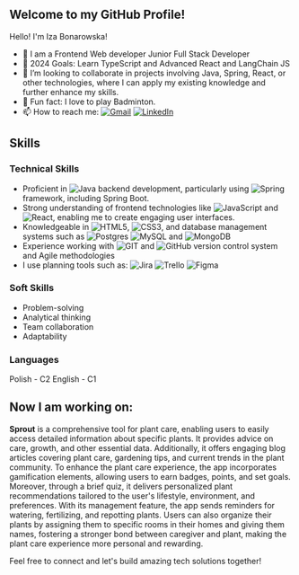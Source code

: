 ## Welcome to my GitHub Profile!
Hello! I'm Iza Bonarowska!

- 🌱 I am a Frontend Web developer Junior Full Stack Developer
- 🥅 2024 Goals: Learn TypeScript and Advanced React and LangChain JS
- 👯 I’m looking to collaborate in projects involving Java, Spring, React, or other technologies, where I can apply my existing knowledge and further enhance my skills.
- 🏸 Fun fact: I love to play Badminton.
- 📫 How to reach me:
[![Gmail](https://img.shields.io/badge/Gmail-D14836?style=for-the-badge&logo=gmail&logoColor=white)](mailto:ibonarowska@gmail.com)
[![LinkedIn](https://img.shields.io/badge/linkedin-%230077B5.svg?style=for-the-badge&logo=linkedin&logoColor=white)](https://www.linkedin.com/in/iza-bonarowska/)

## Skills

### Technical Skills
- Proficient in ![Java](https://img.shields.io/badge/java-%23ED8B00.svg?style=for-the-badge&logo=openjdk&logoColor=white) backend development, particularly using ![Spring](https://img.shields.io/badge/spring-%236DB33F.svg?style=for-the-badge&logo=spring&logoColor=white) framework, including Spring Boot.
- Strong understanding of frontend technologies like ![JavaScript](https://img.shields.io/badge/javascript-%23323330.svg?style=for-the-badge&logo=javascript&logoColor=%23F7DF1E) and ![React](https://img.shields.io/badge/react-%2320232a.svg?style=for-the-badge&logo=react&logoColor=%2361DAFB), enabling me to create engaging user interfaces.
- Knowledgeable in ![HTML5](https://img.shields.io/badge/html5-%23E34F26.svg?style=for-the-badge&logo=html5&logoColor=white), ![CSS3](https://img.shields.io/badge/css3-%231572B6.svg?style=for-the-badge&logo=css3&logoColor=white), and database management systems such as ![Postgres](https://img.shields.io/badge/postgres-%23316192.svg?style=for-the-badge&logo=postgresql&logoColor=white) ![MySQL](https://img.shields.io/badge/mysql-%2300000f.svg?style=for-the-badge&logo=mysql&logoColor=white) and ![MongoDB](https://img.shields.io/badge/MongoDB-%234ea94b.svg?style=for-the-badge&logo=mongodb&logoColor=white)
- Experience working with ![GIT](https://img.shields.io/badge/Git-fc6d26?style=for-the-badge&logo=git&logoColor=white) and ![GitHub](https://img.shields.io/badge/github-%23121011.svg?style=for-the-badge&logo=github&logoColor=white) version control system and Agile methodologies
- I use planning tools such as: ![Jira](https://img.shields.io/badge/jira-%230A0FFF.svg?style=for-the-badge&logo=jira&logoColor=white) ![Trello](https://img.shields.io/badge/Trello-%23026AA7.svg?style=for-the-badge&logo=Trello&logoColor=white) ![Figma](https://img.shields.io/badge/figma-%23F24E1E.svg?style=for-the-badge&logo=figma&logoColor=white)

### Soft Skills
- Problem-solving
- Analytical thinking
- Team collaboration
- Adaptability

### Languages
Polish - C2
English - C1

## Now I am working on:
**Sprout** is a comprehensive tool for plant care, enabling users to easily access detailed information about specific plants. It provides advice on care, growth, and other essential data. Additionally, it offers engaging blog articles covering plant care, gardening tips, and current trends in the plant community. To enhance the plant care experience, the app incorporates gamification elements, allowing users to earn badges, points, and set goals. Moreover, through a brief quiz, it delivers personalized plant recommendations tailored to the user's lifestyle, environment, and preferences. With its management feature, the app sends reminders for watering, fertilizing, and repotting plants. Users can also organize their plants by assigning them to specific rooms in their homes and giving them names, fostering a stronger bond between caregiver and plant, making the plant care experience more personal and rewarding.

Feel free to connect and let's build amazing tech solutions together!
